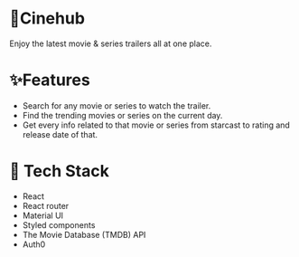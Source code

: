 <h1>🎨Cinehub</h1> 

  <p>Enjoy the latest movie & series trailers all at one place.</p>

<h1>✨Features</h1>

  <ul>
  <li>Search for any movie or series to watch the trailer.</li>
  <li>Find the trending movies or series on the current day.</li>
  <li>Get every info related to that movie or series from starcast to rating and release date of that.</li>
  </ul>
  
<h1>📍 Tech Stack</h1>

  <ul>
  <li>React</li>
  <li>React router</li>
  <li>Material UI</li>
  <li>Styled components</li>
  <li>The Movie Database (TMDB) API</li>
  <li>Auth0</li>
  </ul>
  
